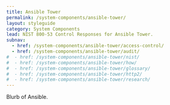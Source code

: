 ```yaml
---
title: Ansible Tower
permalink: /system-components/ansible-tower/
layout: styleguide
category: System Components
lead: NIST 800-53 Control Responses for Ansible Tower.
subnav:
  - href: /system-components/ansible-tower/access-control/
  - href: /system-components/ansible-tower/audit/
#  - href: /system-components/ansible-tower/nist/
#  - href: /system-components/ansible-tower/how/
#  - href: /system-components/ansible-tower/glossary/
#  - href: /system-components/ansible-tower/http2/
#  - href: /system-components/ansible-tower/research/
---
```


Blurb of Ansible.

